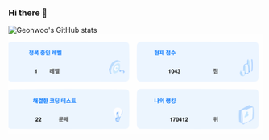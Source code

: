 ### Hi there 👋
![Geonwoo's GitHub stats](https://github-readme-stats.vercel.app/api?username=woodgeon&show_icons=true&theme=transparent)
![Programmers Badge](https://raw.githubusercontent.com/woodgeon/Programmers_Badge_Generator/main/result/result.svg)
